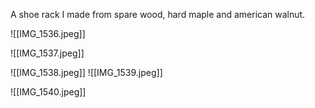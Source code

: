 A shoe rack I made from spare wood, hard maple and american walnut.

![[IMG_1536.jpeg]]

![[IMG_1537.jpeg]]

![[IMG_1538.jpeg]]
![[IMG_1539.jpeg]]

![[IMG_1540.jpeg]]
